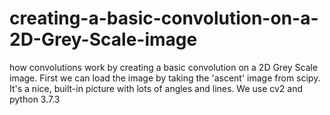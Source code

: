 # creating-a-basic-convolution-on-a-2D-Grey-Scale-image
how convolutions work by creating a basic convolution on a 2D Grey Scale image. First we can load the image by taking the 'ascent' image from scipy. It's a nice, built-in picture with lots of angles and lines.  We use cv2 and python 3.7.3
